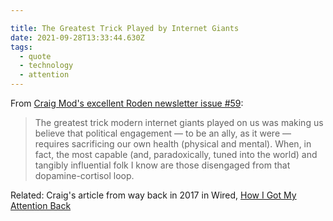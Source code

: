 ```yaml
---

title: The Greatest Trick Played by Internet Giants
date: 2021-09-28T13:33:44.630Z
tags:
  - quote
  - technology
  - attention
---
```

From [Craig Mod's excellent Roden newsletter issue #59](https://craigmod.com/roden/059/):

> The greatest trick modern internet giants played on us was making us believe that political engagement — to be an ally, as it were — requires sacrificing our own health (physical and mental). When, in fact, the most capable (and, paradoxically, tuned into the world) and tangibly influential folk I know are those disengaged from that dopamine-cortisol loop.

Related: Craig's article from way back in 2017 in Wired, [How I Got My Attention Back](https://www.wired.com/2017/01/how-i-got-my-attention-back/)